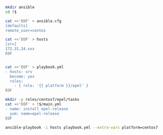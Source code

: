 ```bash
mkdir ansible
cd !$
```

```bash
cat <<'EOF' > ansible.cfg
[defaults]
remote_user=centos
```

```bash
cat <<'EOF' > hosts
[srv]
172.31.24.xxx
EOF
```
```bash

cat <<'EOF' > playbook.yml
- hosts: srv
  become: yes
  roles:
    - { role: '{{ platform }}/epel' }
EOF
```

```bash
mkdir -p roles/centos7/epel/tasks
cat <<'EOF' > !$/main.yml
- name: install epel-release
  yum: name=epel-release
EOF
```

```bash
ansible-playbook -i hosts playbook.yml --extra-vars platform=centos7
```
